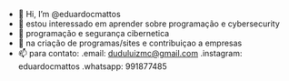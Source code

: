 - 👋 Hi, I’m @eduardocmattos
- 👀 estou interessado em aprender sobre programação e cybersecurity
- 🌱 programação e segurança cibernetica
- 💞️ na criação de programas/sites e contribuiçao a empresas
- 📫 para contato:
        .email: duduluizmc@gmail.com
        .instagram: eduardocmattos
        .whatsapp: 991877485

<!---
eduardocmattos/eduardocmattos is a ✨ special ✨ repository because its `README.md` (this file) appears on your GitHub profile.
You can click the Preview link to take a look at your changes.
--->
